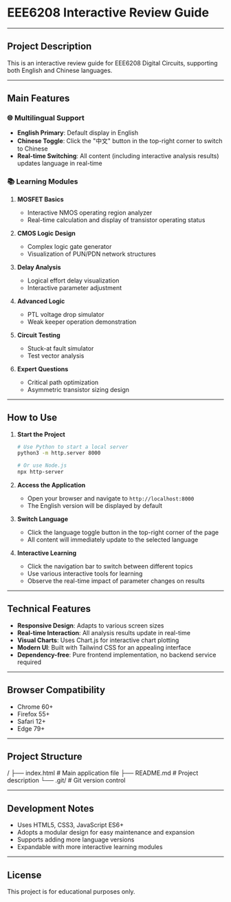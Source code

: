 # EEE6208 Interactive Review Guide

---

## Project Description

This is an interactive review guide for EEE6208 Digital Circuits, supporting both English and Chinese languages.

---

## Main Features

### 🌐 Multilingual Support
- **English Primary**: Default display in English
- **Chinese Toggle**: Click the "中文" button in the top-right corner to switch to Chinese
- **Real-time Switching**: All content (including interactive analysis results) updates language in real-time

### 📚 Learning Modules

1. **MOSFET Basics**
    - Interactive NMOS operating region analyzer
    - Real-time calculation and display of transistor operating status

2. **CMOS Logic Design**
    - Complex logic gate generator
    - Visualization of PUN/PDN network structures

3. **Delay Analysis**
    - Logical effort delay visualization
    - Interactive parameter adjustment

4. **Advanced Logic**
    - PTL voltage drop simulator
    - Weak keeper operation demonstration

5. **Circuit Testing**
    - Stuck-at fault simulator
    - Test vector analysis

6. **Expert Questions**
    - Critical path optimization
    - Asymmetric transistor sizing design

---

## How to Use

1. **Start the Project**
    ```bash
    # Use Python to start a local server
    python3 -m http.server 8000

    # Or use Node.js
    npx http-server
    ```

2. **Access the Application**
    - Open your browser and navigate to `http://localhost:8000`
    - The English version will be displayed by default

3. **Switch Language**
    - Click the language toggle button in the top-right corner of the page
    - All content will immediately update to the selected language

4. **Interactive Learning**
    - Click the navigation bar to switch between different topics
    - Use various interactive tools for learning
    - Observe the real-time impact of parameter changes on results

---

## Technical Features

- **Responsive Design**: Adapts to various screen sizes
- **Real-time Interaction**: All analysis results update in real-time
- **Visual Charts**: Uses Chart.js for interactive chart plotting
- **Modern UI**: Built with Tailwind CSS for an appealing interface
- **Dependency-free**: Pure frontend implementation, no backend service required

---

## Browser Compatibility

- Chrome 60+
- Firefox 55+
- Safari 12+
- Edge 79+

---

## Project Structure

/
├── index.html          # Main application file
├── README.md           # Project description
└── .git/               # Git version control


---

## Development Notes

- Uses HTML5, CSS3, JavaScript ES6+
- Adopts a modular design for easy maintenance and expansion
- Supports adding more language versions
- Expandable with more interactive learning modules

---

## License

This project is for educational purposes only.
